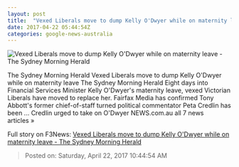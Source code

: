 ```yaml
---
layout: post
title:  "Vexed Liberals move to dump Kelly O'Dwyer while on maternity leave - The Sydney Morning Herald"
date: 2017-04-22 05:44:54Z
categories: google-news-australia
---
```


![Vexed Liberals move to dump Kelly O'Dwyer while on maternity leave - The Sydney Morning Herald](http://www.smh.com.au/content/dam/images/g/v/q/a/m/2/image.related.articleLeadwide.620x349.gvqajr.png/1492844342320.jpg)

The Sydney Morning Herald Vexed Liberals move to dump Kelly O'Dwyer while on maternity leave The Sydney Morning Herald Eight days into Financial Services Minister Kelly O'Dwyer's maternity leave, vexed Victorian Liberals have moved to replace her. Fairfax Media has confirmed Tony Abbott's former chief-of-staff turned political commentator Peta Credlin has been ... Credlin urged to take on O'Dwyer NEWS.com.au all 7 news articles »


Full story on F3News: [Vexed Liberals move to dump Kelly O'Dwyer while on maternity leave - The Sydney Morning Herald](http://www.f3nws.com/n/bCGtzD)

> Posted on: Saturday, April 22, 2017 10:44:54 AM
